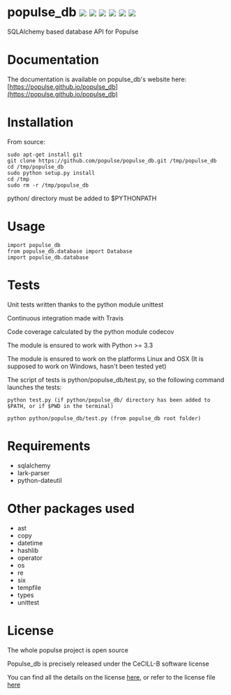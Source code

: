 # populse_db [![](https://travis-ci.org/populse/populse_db.svg?branch=master)](https://travis-ci.org/populse/populse_db) [![](https://codecov.io/github/populse/populse_db/coverage.svg?branch=master)](https://codecov.io/github/populse/populse_db) [![](https://img.shields.io/badge/license-CeCILL--B-blue.svg)](https://github.com/populse/populse_db/blob/master/LICENSE.en) [![](https://img.shields.io/pypi/v/populse_db.svg)](https://pypi.python.org/pypi/populse_db/) [![](https://img.shields.io/badge/python-3.3%2C%203.4%2C%203.5%2C%203.6%2C%203.7-yellow.svg)](#) [![](https://img.shields.io/badge/platform-Linux%2C%20OSX-orange.svg)](#)

SQLAlchemy based database API for Populse

# Documentation

The documentation is available on populse_db's website here: [https://populse.github.io/populse_db](https://populse.github.io/populse_db)
	
# Installation

From source:

    sudo apt-get install git
    git clone https://github.com/populse/populse_db.git /tmp/populse_db
    cd /tmp/populse_db
    sudo python setup.py install
    cd /tmp
    sudo rm -r /tmp/populse_db

python/ directory must be added to $PYTHONPATH 

# Usage

	import populse_db                          
	from populse_db.database import Database   
	import populse_db.database                 
	
# Tests

Unit tests written thanks to the python module unittest

Continuous integration made with Travis

Code coverage calculated by the python module codecov

The module is ensured to work with Python >= 3.3

The module is ensured to work on the platforms Linux and OSX (It is supposed to work on Windows, hasn't been tested yet)

The script of tests is python/populse_db/test.py, so the following command launches the tests:
	
	python test.py (if python/populse_db/ directory has been added to $PATH, or if $PWD in the terminal)
        
	python python/populse_db/test.py (from populse_db root folder)
	
# Requirements

* sqlalchemy
* lark-parser
* python-dateutil

# Other packages used
  * ast
  * copy
  * datetime
  * hashlib
  * operator
  * os
  * re
  * six
  * tempfile
  * types
  * unittest
  
  # License
  
  The whole populse project is open source
  
  Populse_db is precisely released under the CeCILL-B software license
  
  You can find all the details on the license [here](http://www.cecill.info/licences/Licence_CeCILL-B_V1-en.html), or refer to the license file [here](https://github.com/populse/populse_db/blob/master/LICENSE.en)
